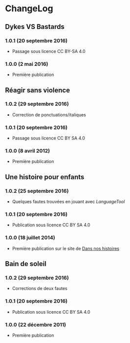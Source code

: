 ChangeLog 
=========

Dykes VS Bastards
-----------------
### 1.0.1 (20 septembre 2016) ###
* Passage sous licence CC BY-SA 4.0

### 1.0.0 (2 mai 2016) ###
* Première publication



Réagir sans violence 
--------------------
### 1.0.2 (29 septembre 2016) ###
* Correction de ponctuations/italiques

### 1.0.1 (20 septembre 2016) ###
* Passage sous licence CC BY SA 4.0

### 1.0.0 (8 avril 2012) ###
* Première publication



Une histoire pour enfants
--------------------------
### 1.0.2 (25 septembre 2016) ###
* Quelques fautes trouvées en jouant avec *LanguageTool*

### 1.0.1 (20 septembre 2016) ###
* Publication sous licence CC BY SA 4.0

### 1.0.0 (18 juillet 2014) ###
* Première publication sur le site de
  [Dans nos histoires](http://blog.dansnoshistoires.org/spip.php?article14) 



Bain de soleil
--------------
### 1.0.2 (29 septembre 2016) ###
* Corrections de deux fautes

### 1.0.1 (20 septembre 2016) ###
* Publication sous licence CC BY SA 4.0

### 1.0.0 (22 décembre 2011) ###
* Première publication
